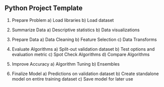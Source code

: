 ## Python Project Template
 1. Prepare Problem
   a) Load libraries
   b) Load dataset
  
 2. Summarize Data
   a) Descriptive statistics
   b) Data visualizations
  
 3. Prepare Data
   a) Data Cleaning
   b) Feature Selection
   c) Data Transforms
  
 4. Evaluate Algorithms
   a) Split-out validation dataset
   b) Test options and evaluation metric
   c) Spot Check Algorithms
   d) Compare Algorithms
  
 5. Improve Accuracy
   a) Algorithm Tuning
   b) Ensembles
  
 6. Finalize Model
   a) Predictions on validation dataset
   b) Create standalone model on entire training dataset
   c) Save model for later use
